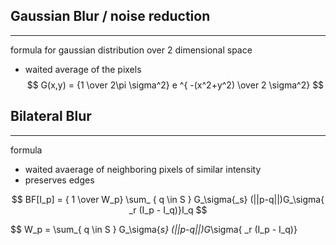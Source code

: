 ## Gaussian Blur / noise reduction
___
formula for gaussian distribution over 2 dimensional space
 - waited average of the pixels 
$$ G(x,y) = {1 \over 2\pi \sigma^2} e ^{ -(x^2+y^2) \over 2 \sigma^2} $$

## Bilateral Blur 
___
formula 
 - waited avaerage of neighboring pixels of similar intensity 
 - preserves edges 

 $$ BF[I_p] = { 1 \over W_p} \sum_ { q \in S } G_\sigma{_s} (||p-q||)G_\sigma{  _r (I_p - I_q)}I_q $$

 $$ W_p = \sum_{ q \in S } G_\sigma{_s} (||p-q||)G_\sigma{  _r (I_p - I_q)}

